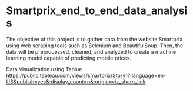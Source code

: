 # Smartprix_end_to_end_data_analysis
The objective of this project is to gather data from the website Smartprix using web scraping tools such as Selenium and BeautifulSoup. Then, the data will be preprocessed, cleaned, and analyzed to create a machine learning model capable of predicting mobile prices.

Data Visualization using Tablue https://public.tableau.com/views/smartprix/Story1?:language=en-US&publish=yes&:display_count=n&:origin=viz_share_link
